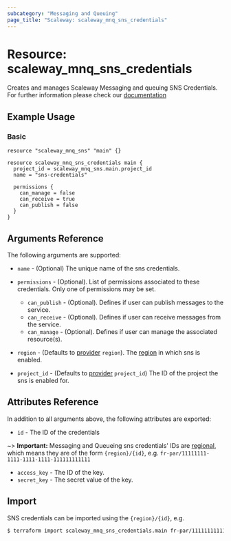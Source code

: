 ```yaml
---
subcategory: "Messaging and Queuing"
page_title: "Scaleway: scaleway_mnq_sns_credentials"
---
```


# Resource: scaleway_mnq_sns_credentials

Creates and manages Scaleway Messaging and queuing SNS Credentials.
For further information please check
our [documentation](https://www.scaleway.com/en/docs/serverless/messaging/reference-content/sns-overview/)

## Example Usage

### Basic

```hcl
resource "scaleway_mnq_sns" "main" {}

resource scaleway_mnq_sns_credentials main {
  project_id = scaleway_mnq_sns.main.project_id
  name = "sns-credentials"

  permissions {
    can_manage = false
    can_receive = true
    can_publish = false
  }
}
```

## Arguments Reference

The following arguments are supported:

- `name` - (Optional) The unique name of the sns credentials.

- `permissions` - (Optional). List of permissions associated to these credentials. Only one of permissions may be set.
    - `can_publish` - (Optional). Defines if user can publish messages to the service.
    - `can_receive` - (Optional). Defines if user can receive messages from the service.
    - `can_manage` - (Optional). Defines if user can manage the associated resource(s).


- `region` - (Defaults to [provider](../index.md#region) `region`). The [region](../guides/regions_and_zones.md#regions) in which sns is enabled.

- `project_id` - (Defaults to [provider](../index.md#project_id) `project_id`) The ID of the project the sns is enabled for.


## Attributes Reference

In addition to all arguments above, the following attributes are exported:

- `id` - The ID of the credentials

~> **Important:** Messaging and Queueing sns credentials' IDs are [regional](../guides/regions_and_zones.md#resource-ids), which means they are of the form `{region}/{id}`, e.g. `fr-par/11111111-1111-1111-1111-111111111111`

- `access_key` - The ID of the key.
- `secret_key` - The secret value of the key.

## Import

SNS credentials can be imported using the `{region}/{id}`, e.g.

```bash
$ terraform import scaleway_mnq_sns_credentials.main fr-par/11111111111111111111111111111111
```
